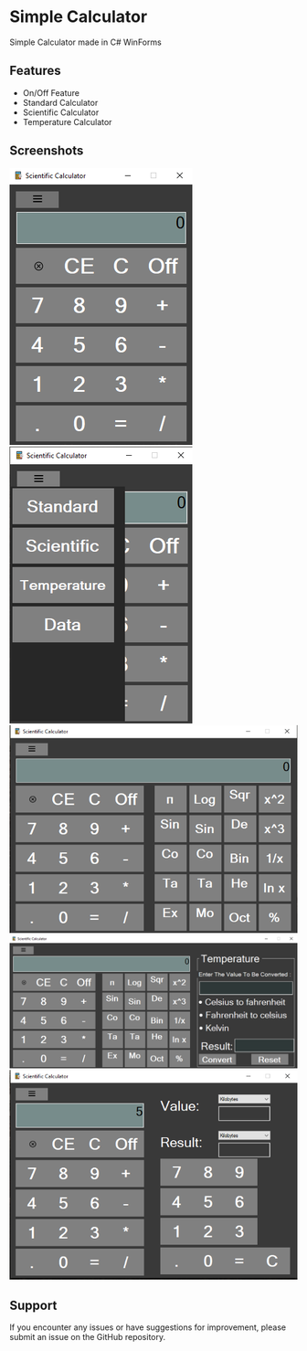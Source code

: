 # Simple Calculator

Simple Calculator made in C# WinForms


## Features

- On/Off Feature
- Standard Calculator
- Scientific Calculator
- Temperature Calculator

## Screenshots

![App Screenshot](https://github.com/Jienniers/Simple-Calculator/blob/main/Screenshots/Screenshot1.png)
![App Screenshot](https://github.com/Jienniers/Simple-Calculator/blob/main/Screenshots/Screenshot2.png)
![App Screenshot](https://github.com/Jienniers/Simple-Calculator/blob/main/Screenshots/Screenshot3.png)
![App Screenshot](https://github.com/Jienniers/Simple-Calculator/blob/main/Screenshots/Screenshot4.png)
![App Screenshot](https://github.com/Jienniers/Simple-Calculator/blob/main/Screenshots/Screenshot5.png)

## Support

If you encounter any issues or have suggestions for improvement, please submit an issue on the GitHub repository.
